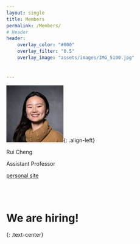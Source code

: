 ```yaml
--- 
layout: single
title: Members
permalink: /Members/
# Header
header:
    overlay_color: "#000"
    overlay_filter: "0.5"
    overlay_image: "assets/images/IMG_5100.jpg" 


---
```




![image](/assets/images/headshot_RuiCheng.JPG){: .align-left} 

Rui Cheng 

Assistant Professor 

[personal site](https://ruillercoaster.github.io)

<br/><br/>


# We are hiring!
{: .text-center}



